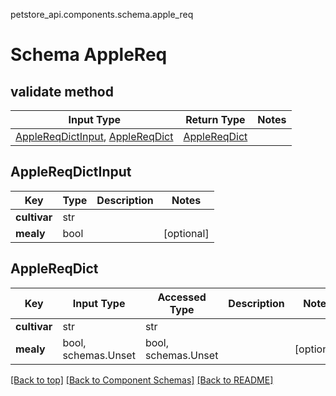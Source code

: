 petstore_api.components.schema.apple_req
# Schema AppleReq

## validate method
Input Type | Return Type | Notes
------------ | ------------- | -------------
[AppleReqDictInput](#applereqdictinput), [AppleReqDict](#applereqdict) | [AppleReqDict](#applereqdict) |

## AppleReqDictInput
Key | Type |  Description | Notes
------------ | ------------- | ------------- | -------------
**cultivar** | str |  |
**mealy** | bool |  | [optional]

## AppleReqDict
Key | Input Type | Accessed Type | Description | Notes
------------ | ------------- | ------------- | ------------- | -------------
**cultivar** | str | str |  |
**mealy** | bool, schemas.Unset | bool, schemas.Unset |  | [optional]

[[Back to top]](#top) [[Back to Component Schemas]](../../../README.md#Component-Schemas) [[Back to README]](../../../README.md)
